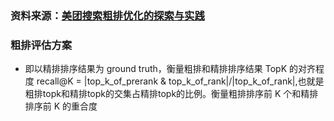 ### 资料来源：[美团搜索粗排优化的探索与实践](https://tech.meituan.com/2022/08/11/coarse-ranking-exploration-practice.html)
### 粗排评估方案
  - 即以精排排序结果为 ground truth，衡量粗排和精排排序结果 TopK 的对齐程度  recall@K = |top_k_of_prerank & top_k_of_rank|/|top_k_of_rank|,也就是粗排topk和精排topk的交集占精排topk的比例。衡量粗排排序前 K 个和精排排序前 K 的重合度
